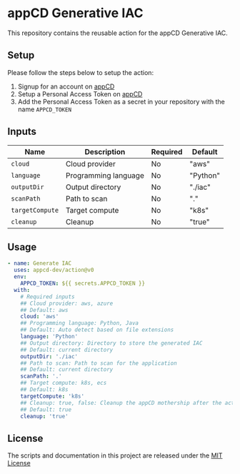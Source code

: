 # appCD Generative IAC

This repository contains the reusable action for the appCD Generative IAC.

## Setup

Please follow the steps below to setup the action:

1. Signup for an account on [appCD](https://cloud.appcd.io/)
2. Setup a Personal Access Token on [appCD](https://cloud.appcd.io/account-settings/pat/)
3. Add the Personal Access Token as a secret in your repository with the name `APPCD_TOKEN`

## Inputs

| Name         | Description                       | Required | Default   |
|--------------|-----------------------------------|----------|-----------|
| `cloud`           | Cloud provider                    | No       | "aws"     |
| `language`        | Programming language              | No       | "Python"  |
| `outputDir`       | Output directory                  | No       | "./iac"   |
| `scanPath`        | Path to scan                      | No       | "."       |
| `targetCompute`   | Target compute                    | No       | "k8s"     |
| `cleanup`         | Cleanup                           | No       | "true"    |

## Usage

```yaml
- name: Generate IAC
  uses: appcd-dev/action@v0
  env:
    APPCD_TOKEN: ${{ secrets.APPCD_TOKEN }}
  with:
    # Required inputs
    ## Cloud provider: aws, azure
    ## Default: aws
    cloud: 'aws'
    ## Programming language: Python, Java
    ## Default: Auto detect based on file extensions
    language: 'Python'
    ## Output directory: Directory to store the generated IAC
    ## Default: current directory
    outputDir: './iac'
    ## Path to scan: Path to scan for the application
    ## Default: current directory
    scanPath: '.'
    ## Target compute: k8s, ecs
    ## Default: k8s
    targetCompute: 'k8s'
    ## Cleanup: true, false: Cleanup the appCD mothership after the action
    ## Default: true
    cleanup: 'true'
```

## License

The scripts and documentation in this project are released under the [MIT License](./LICENSE)
